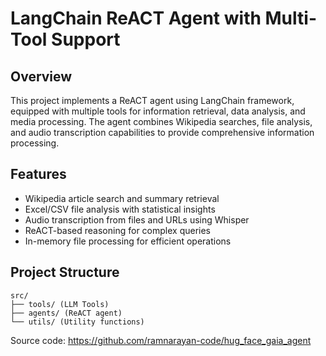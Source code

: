 # LangChain ReACT Agent with Multi-Tool Support

## Overview
This project implements a ReACT agent using LangChain framework, equipped with multiple tools for information retrieval, data analysis, and media processing. The agent combines Wikipedia searches, file analysis, and audio transcription capabilities to provide comprehensive information processing.

## Features
- Wikipedia article search and summary retrieval
- Excel/CSV file analysis with statistical insights
- Audio transcription from files and URLs using Whisper
- ReACT-based reasoning for complex queries
- In-memory file processing for efficient operations

## Project Structure
```
src/
├── tools/ (LLM Tools)
├── agents/ (ReACT agent)
└── utils/ (Utility functions)
```
Source code: https://github.com/ramnarayan-code/hug_face_gaia_agent
